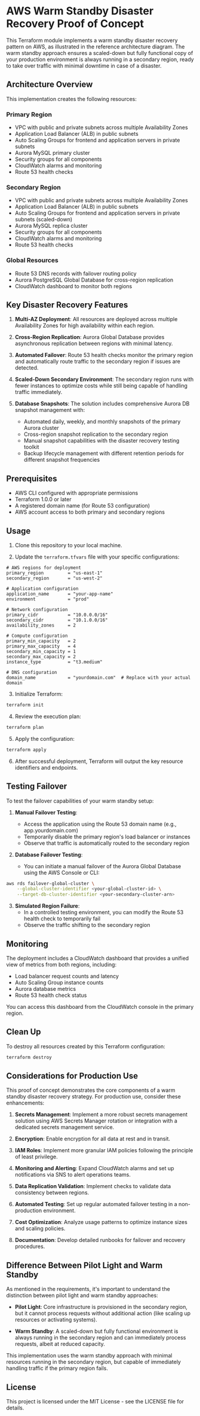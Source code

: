 # AWS Warm Standby Disaster Recovery Proof of Concept

This Terraform module implements a warm standby disaster recovery pattern on AWS, as illustrated in the reference architecture diagram. The warm standby approach ensures a scaled-down but fully functional copy of your production environment is always running in a secondary region, ready to take over traffic with minimal downtime in case of a disaster.

## Architecture Overview

This implementation creates the following resources:

### Primary Region

- VPC with public and private subnets across multiple Availability Zones
- Application Load Balancer (ALB) in public subnets
- Auto Scaling Groups for frontend and application servers in private subnets
- Aurora MySQL primary cluster
- Security groups for all components
- CloudWatch alarms and monitoring
- Route 53 health checks

### Secondary Region

- VPC with public and private subnets across multiple Availability Zones
- Application Load Balancer (ALB) in public subnets
- Auto Scaling Groups for frontend and application servers in private subnets (scaled-down)
- Aurora MySQL replica cluster
- Security groups for all components
- CloudWatch alarms and monitoring
- Route 53 health checks

### Global Resources

- Route 53 DNS records with failover routing policy
- Aurora PostgreSQL Global Database for cross-region replication
- CloudWatch dashboard to monitor both regions

## Key Disaster Recovery Features

1. **Multi-AZ Deployment**: All resources are deployed across multiple Availability Zones for high availability within each region.

2. **Cross-Region Replication**: Aurora Global Database provides asynchronous replication between regions with minimal latency.

3. **Automated Failover**: Route 53 health checks monitor the primary region and automatically route traffic to the secondary region if issues are detected.

4. **Scaled-Down Secondary Environment**: The secondary region runs with fewer instances to optimize costs while still being capable of handling traffic immediately.

5. **Database Snapshots**: The solution includes comprehensive Aurora DB snapshot management with:
   - Automated daily, weekly, and monthly snapshots of the primary Aurora cluster
   - Cross-region snapshot replication to the secondary region
   - Manual snapshot capabilities with the disaster recovery testing toolkit
   - Backup lifecycle management with different retention periods for different snapshot frequencies

## Prerequisites

- AWS CLI configured with appropriate permissions
- Terraform 1.0.0 or later
- A registered domain name (for Route 53 configuration)
- AWS account access to both primary and secondary regions

## Usage

1. Clone this repository to your local machine.

2. Update the `terraform.tfvars` file with your specific configurations:

```hcl
# AWS regions for deployment
primary_region         = "us-east-1"
secondary_region       = "us-west-2"

# Application configuration
application_name       = "your-app-name"
environment            = "prod"

# Network configuration
primary_cidr           = "10.0.0.0/16"
secondary_cidr         = "10.1.0.0/16"
availability_zones     = 2

# Compute configuration
primary_min_capacity   = 2
primary_max_capacity   = 4
secondary_min_capacity = 1
secondary_max_capacity = 2
instance_type          = "t3.medium"

# DNS configuration
domain_name            = "yourdomain.com"  # Replace with your actual domain
```

3. Initialize Terraform:

```bash
terraform init
```

4. Review the execution plan:

```bash
terraform plan
```

5. Apply the configuration:

```bash
terraform apply
```

6. After successful deployment, Terraform will output the key resource identifiers and endpoints.

## Testing Failover

To test the failover capabilities of your warm standby setup:

1. **Manual Failover Testing**:
   - Access the application using the Route 53 domain name (e.g., app.yourdomain.com)
   - Temporarily disable the primary region's load balancer or instances
   - Observe that traffic is automatically routed to the secondary region

2. **Database Failover Testing**:
   - You can initiate a manual failover of the Aurora Global Database using the AWS Console or CLI:

```bash
aws rds failover-global-cluster \
    --global-cluster-identifier <your-global-cluster-id> \
    --target-db-cluster-identifier <your-secondary-cluster-arn>
```

3. **Simulated Region Failure**:
   - In a controlled testing environment, you can modify the Route 53 health check to temporarily fail
   - Observe the traffic shifting to the secondary region

## Monitoring

The deployment includes a CloudWatch dashboard that provides a unified view of metrics from both regions, including:

- Load balancer request counts and latency
- Auto Scaling Group instance counts
- Aurora database metrics
- Route 53 health check status

You can access this dashboard from the CloudWatch console in the primary region.

## Clean Up

To destroy all resources created by this Terraform configuration:

```bash
terraform destroy
```

## Considerations for Production Use

This proof of concept demonstrates the core components of a warm standby disaster recovery strategy. For production use, consider these enhancements:

1. **Secrets Management**: Implement a more robust secrets management solution using AWS Secrets Manager rotation or integration with a dedicated secrets management service.

2. **Encryption**: Enable encryption for all data at rest and in transit.

3. **IAM Roles**: Implement more granular IAM policies following the principle of least privilege.

4. **Monitoring and Alerting**: Expand CloudWatch alarms and set up notifications via SNS to alert operations teams.

5. **Data Replication Validation**: Implement checks to validate data consistency between regions.

6. **Automated Testing**: Set up regular automated failover testing in a non-production environment.

7. **Cost Optimization**: Analyze usage patterns to optimize instance sizes and scaling policies.

8. **Documentation**: Develop detailed runbooks for failover and recovery procedures.

## Difference Between Pilot Light and Warm Standby

As mentioned in the requirements, it's important to understand the distinction between pilot light and warm standby approaches:

- **Pilot Light**: Core infrastructure is provisioned in the secondary region, but it cannot process requests without additional action (like scaling up resources or activating systems).

- **Warm Standby**: A scaled-down but fully functional environment is always running in the secondary region and can immediately process requests, albeit at reduced capacity.

This implementation uses the warm standby approach with minimal resources running in the secondary region, but capable of immediately handling traffic if the primary region fails.

## License

This project is licensed under the MIT License - see the LICENSE file for details.
